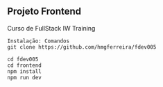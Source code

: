 ## Projeto Frontend
Curso de FullStack IW Training

```
Instalação: Comandos
git clone https://github.com/hmgferreira/fdev005

cd fdev005
cd frontend
npm install
npm run dev

```



